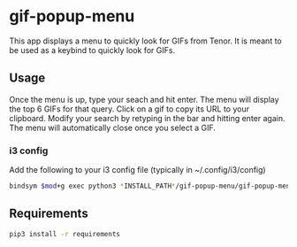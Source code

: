 # gif-popup-menu

This app displays a menu to quickly look for GIFs from Tenor. It is meant to be used as a keybind to quickly look for GIFs.

## Usage

Once the menu is up, type your seach and hit enter. The menu will display the top 6 GIFs for that query. Click on a gif to copy its URL to your clipboard. Modify your search by retyping in the bar and hitting enter again. The menu will automatically close once you select a GIF.

### i3 config

Add the following to your i3 config file (typically in ~/.config/i3/config)

```bash
bindsym $mod+g exec python3 *INSTALL_PATH*/gif-popup-menu/gif-popup-menu.py
```

## Requirements

```bash
pip3 install -r requirements
```